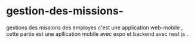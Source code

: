 # gestion-des-missions-

gestions des missions des employes c'est une application web-mobile , cette partie est une apllication mobile avec expo et backend avec nest js .
